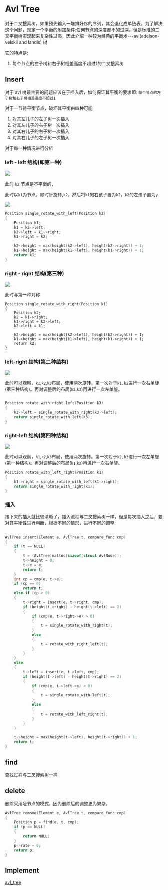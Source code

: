 # Avl Tree

对于二叉搜索树，如果预先输入一堆排好序的序列，其会退化成单链表。为了解决这个问题，规定一个平衡的附加条件:任何节点的深度都不的过深。但是标准的二叉平衡树实现起来复杂性过高，因此介绍一种较为经典的平衡术---avl(adelson-velskii and landis) 树

它的特点是:

1. 每个节点的左子树和右子树相差高度不超过1的二叉搜索树


## Insert 

对于 avl 树最主要的问题应该在于插入后，如何保证其平衡的要求即: `每个节点的左子树和右子树相差高度不超过1`

对于一节待平衡节点，破坏其平衡由四种可能

1. 对其左儿子的左子树一次插入
2. 对其左儿子的右子树一次插入
3. 对其右儿子的右子树一次插入
4. 对其右儿子的左子树一次插入

对于每一种情况进行分析

### left - left 结构(即第一种)

![](../asserts/avl/l_s.png)


此时 `k2` 节点是不平衡的，

此时以`k1`为节点，顺时针旋转,`k2`，然后将`k1`的右孩子置为`k2`，`k2`的左孩子置为`y`

![](https://raw.githubusercontent.com/hsjfans/git_resource/master/20190423212523.png)


```c
Position single_rotate_with_left(Position k2)
{
    Position k1;
    k1 = k2->left;
    k2->left = k1->right;
    k1->right = k2;

    k2->height = max(height(k2->left), height(k2->right)) + 1;
    k1->height = max(height(k1->left), height(k1->right)) + 1;
    return k1;
}


```


### right - right 结构(第三种)

![](https://raw.githubusercontent.com/hsjfans/git_resource/master/20190423214702.png)


此时与第一种对称

```
Position single_retate_with_right(Position k1)
{
    Position k2;
    k2 = k1->right;
    k1->right = k2->left;
    k2->left = k1;

    k2->height = max(height(k2->left), height(k2->right)) + 1;
    k1->height = max(height(k1->left), height(k1->right)) + 1;
    return k2;
}

```

### left-right 结构[第二种结构]

![](https://raw.githubusercontent.com/hsjfans/git_resource/master/20190423214958.png)

此时可以观察，`k1`,`k2`,`k3`布局，使用两次旋转。第一次对于`k1,k2`进行一次右单旋(第三种结构)。再对调整后的布局(`k2`,`k3`)再进行一次左单旋。


```c

Position rotate_with_right_left(Position k3)
{
    k3->left = single_rotate_with_right(k3->left);
    return single_rotate_with_left(k3);
}

```


### right-left 结构[第四种结构]

![](https://raw.githubusercontent.com/hsjfans/git_resource/master/20190423215705.png)

此时可以观察，`k1`,`k2`,`k3`布局，使用两次旋转。第一次对于`k2,k3`进行一次左单旋(第一种结构)。再对调整后的布局(`k1`,`k2`)再进行一次右单旋。

```c
Position rotate_with_left_right(Position k1)
{
    k1->right = single_rotate_with_left(k1->right);
    return single_rotate_with_right(k1);
}

```

### 插入

接下来的插入就比较清晰了，插入流程与二叉搜索树一样，但是每次插入之后，要对其平衡性进行判断，根据不同的情形，进行不同的调整:

```c

AvlTree insert(Element e, AvlTree t, compare_func cmp)
{
    if (t == NULL)
    {
        t = (AvlTree)malloc(sizeof(struct AvlNode));
        t->height = 0;
        t->e = e;
        return t;
    }
    int cp = cmp(e, t->e);
    if (cp == 0)
        return t;
    else if (cp > 0)
    {
        t->right = insert(e, t->right, cmp);
        if (height(t->right) - height(t->left) == 2)
        {
            if (cmp(e, t->right->e) > 0)
            {
                t = single_rotate_with_right(t);
            }
            else
            {
                t = rotate_with_right_left(t);
            }
        }
    }
    else
    {
        t->left = insert(e, t->left, cmp);
        if (height(t->left) - height(t->right) == 2)
        {
            if (cmp(e, t->left->e) < 0)
            {
                t = single_rotate_with_left(t);
            }
            else
            {
                t = rotate_with_left_right(t);
            }
        }
    }

    t->height = max(height(t->left), height(t->right)) + 1;
    return t;
}

```

## find 

查找过程与二叉搜索树一样

## delete 
删除采用哑节点的模式，因为删除后的调整更为繁杂。

```c
AvlTree remove(Element e, AvlTree t, compare_func cmp)
{
    Position p = find(e, t, cmp);
    if (p == NULL)
    {
        return NULL;
    }
    p->rate = 0;
    return p;
}

```

## Implement

[avl_tree](../src/avl_tree.c)
